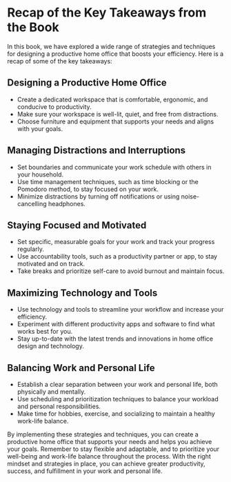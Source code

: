 Recap of the Key Takeaways from the Book
====================================================

In this book, we have explored a wide range of strategies and techniques for designing a productive home office that boosts your efficiency. Here is a recap of some of the key takeaways:

Designing a Productive Home Office
----------------------------------

* Create a dedicated workspace that is comfortable, ergonomic, and conducive to productivity.
* Make sure your workspace is well-lit, quiet, and free from distractions.
* Choose furniture and equipment that supports your needs and aligns with your goals.

Managing Distractions and Interruptions
---------------------------------------

* Set boundaries and communicate your work schedule with others in your household.
* Use time management techniques, such as time blocking or the Pomodoro method, to stay focused on your work.
* Minimize distractions by turning off notifications or using noise-cancelling headphones.

Staying Focused and Motivated
-----------------------------

* Set specific, measurable goals for your work and track your progress regularly.
* Use accountability tools, such as a productivity partner or app, to stay motivated and on track.
* Take breaks and prioritize self-care to avoid burnout and maintain focus.

Maximizing Technology and Tools
-------------------------------

* Use technology and tools to streamline your workflow and increase your efficiency.
* Experiment with different productivity apps and software to find what works best for you.
* Stay up-to-date with the latest trends and innovations in home office design and technology.

Balancing Work and Personal Life
--------------------------------

* Establish a clear separation between your work and personal life, both physically and mentally.
* Use scheduling and prioritization techniques to balance your workload and personal responsibilities.
* Make time for hobbies, exercise, and socializing to maintain a healthy work-life balance.

By implementing these strategies and techniques, you can create a productive home office that supports your needs and helps you achieve your goals. Remember to stay flexible and adaptable, and to prioritize your well-being and work-life balance throughout the process. With the right mindset and strategies in place, you can achieve greater productivity, success, and fulfillment in your work and personal life.
